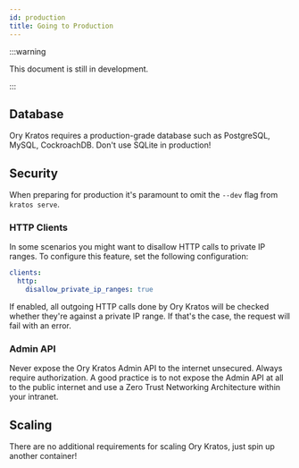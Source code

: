 ```yaml
---
id: production
title: Going to Production
---
```


:::warning

This document is still in development.

:::

## Database

Ory Kratos requires a production-grade database such as PostgreSQL, MySQL, CockroachDB. Don't use SQLite in production!

## Security

When preparing for production it's paramount to omit the `--dev` flag from `kratos serve`.

### HTTP Clients

In some scenarios you might want to disallow HTTP calls to private IP ranges. To configure this feature, set the following
configuration:

```yaml
clients:
  http:
    disallow_private_ip_ranges: true
```

If enabled, all outgoing HTTP calls done by Ory Kratos will be checked whether they're against a private IP range. If that's the
case, the request will fail with an error.

### Admin API

Never expose the Ory Kratos Admin API to the internet unsecured. Always require authorization. A good practice is to not expose
the Admin API at all to the public internet and use a Zero Trust Networking Architecture within your intranet.

## Scaling

There are no additional requirements for scaling Ory Kratos, just spin up another container!
